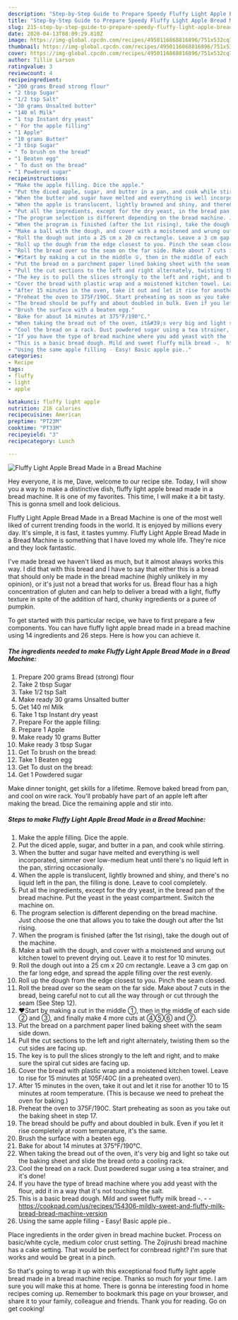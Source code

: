 ```yaml
---
description: "Step-by-Step Guide to Prepare Speedy Fluffy Light Apple Bread Made in a Bread Machine"
title: "Step-by-Step Guide to Prepare Speedy Fluffy Light Apple Bread Made in a Bread Machine"
slug: 215-step-by-step-guide-to-prepare-speedy-fluffy-light-apple-bread-made-in-a-bread-machine
date: 2020-04-13T08:09:29.810Z
image: https://img-global.cpcdn.com/recipes/4950116868816896/751x532cq70/fluffy-light-apple-bread-made-in-a-bread-machine-recipe-main-photo.jpg
thumbnail: https://img-global.cpcdn.com/recipes/4950116868816896/751x532cq70/fluffy-light-apple-bread-made-in-a-bread-machine-recipe-main-photo.jpg
cover: https://img-global.cpcdn.com/recipes/4950116868816896/751x532cq70/fluffy-light-apple-bread-made-in-a-bread-machine-recipe-main-photo.jpg
author: Tillie Larson
ratingvalue: 3
reviewcount: 4
recipeingredient:
- "200 grams Bread strong flour"
- "2 tbsp Sugar"
- "1/2 tsp Salt"
- "30 grams Unsalted butter"
- "140 ml Milk"
- "1 tsp Instant dry yeast"
- " For the apple filling"
- "1 Apple"
- "10 grams Butter"
- "3 tbsp Sugar"
- " To brush on the bread"
- "1 Beaten egg"
- " To dust on the bread"
- "1 Powdered sugar"
recipeinstructions:
- "Make the apple filling. Dice the apple."
- "Put the diced apple, sugar, and butter in a pan, and cook while stirring."
- "When the butter and sugar have melted and everything is well incorporated, simmer over low-medium heat until there&#39;s no liquid left in the pan, stirring occasionally."
- "When the apple is translucent, lightly browned and shiny, and there&#39;s no liquid left in the pan, the filling is done. Leave to cool completely."
- "Put all the ingredients, except for the dry yeast, in the bread pan of the bread machine. Put the yeast in the yeast compartment. Switch the machine on."
- "The program selection is different depending on the bread machine. Just choose the one that allows you to take the dough out after the 1st rising."
- "When the program is finished (after the 1st rising), take the dough out of the machine."
- "Make a ball with the dough, and cover with a moistened and wrung out kitchen towel to prevent drying out. Leave it to rest for 10 minutes."
- "Roll the dough out into a 25 cm x 20 cm rectangle. Leave a 3 cm gap on the far long edge, and spread the apple filling over the rest evenly."
- "Roll up the dough from the edge closest to you. Pinch the seam closed."
- "Roll the bread over so the seam on the far side. Make about 7 cuts in the bread, being careful not to cut all the way through or cut through the seam (See Step 12)."
- "♥Start by making a cut in the middle ①, then in the middle of each side ② and ③, and finally make 4 more cuts at ④⑤⑥ and ⑦."
- "Put the bread on a parchment paper lined baking sheet with the seam side down."
- "Pull the cut sections to the left and right alternately, twisting them so the cut sides are facing up."
- "The key is to pull the slices strongly to the left and right, and to make sure the spiral cut sides are facing up."
- "Cover the bread with plastic wrap and a moistened kitchen towel. Leave to rise for 15 minutes at 105F/40C (in a preheated oven)."
- "After 15 minutes in the oven, take it out and let it rise for another 10 to 15 minutes at room temperature. (This is because we need to preheat the oven for baking.)"
- "Preheat the oven to 375F/190C. Start preheating as soon as you take out the baking sheet in step 17."
- "The bread should be puffy and about doubled in bulk. Even if you let it rise completely at room temperature, it&#39;s the same."
- "Brush the surface with a beaten egg."
- "Bake for about 14 minutes at 375°F/190°C."
- "When taking the bread out of the oven, it&#39;s very big and light so take out the baking sheet and slide the bread onto a cooling rack."
- "Cool the bread on a rack. Dust powdered sugar using a tea strainer, and it&#39;s done!"
- "If you have the type of bread machine where you add yeast with the flour, add it in a way that it&#39;s not touching the salt."
- "This is a basic bread dough. Mild and sweet fluffy milk bread -.  https://cookpad.com/us/recipes/154306-mildly-sweet-and-fluffy-milk-bread-bread-machine-version"
- "Using the same apple filling - Easy! Basic apple pie.."
categories:
- Recipe
tags:
- fluffy
- light
- apple

katakunci: fluffy light apple 
nutrition: 216 calories
recipecuisine: American
preptime: "PT23M"
cooktime: "PT33M"
recipeyield: "3"
recipecategory: Lunch

---
```



![Fluffy Light Apple Bread Made in a Bread Machine](https://img-global.cpcdn.com/recipes/4950116868816896/751x532cq70/fluffy-light-apple-bread-made-in-a-bread-machine-recipe-main-photo.jpg)

Hey everyone, it is me, Dave, welcome to our recipe site. Today, I will show you a way to make a distinctive dish, fluffy light apple bread made in a bread machine. It is one of my favorites. This time, I will make it a bit tasty. This is gonna smell and look delicious.

Fluffy Light Apple Bread Made in a Bread Machine is one of the most well liked of current trending foods in the world. It is enjoyed by millions every day. It's simple, it is fast, it tastes yummy. Fluffy Light Apple Bread Made in a Bread Machine is something that I have loved my whole life. They're nice and they look fantastic.

I&#39;ve made bread we haven&#39;t liked as much, but it almost always works this way. I did that with this bread and I have to say that either this is a bread that should only be made in the bread machine (highly unlikely in my opinion), or it&#39;s just not a bread that works for us. Bread flour has a high concentration of gluten and can help to deliver a bread with a light, fluffy texture in spite of the addition of hard, chunky ingredients or a puree of pumpkin.


To get started with this particular recipe, we have to first prepare a few components. You can have fluffy light apple bread made in a bread machine using 14 ingredients and 26 steps. Here is how you can achieve it.

##### The ingredients needed to make Fluffy Light Apple Bread Made in a Bread Machine:

1. Prepare 200 grams Bread (strong) flour
1. Take 2 tbsp Sugar
1. Take 1/2 tsp Salt
1. Make ready 30 grams Unsalted butter
1. Get 140 ml Milk
1. Take 1 tsp Instant dry yeast
1. Prepare  For the apple filling:
1. Prepare 1 Apple
1. Make ready 10 grams Butter
1. Make ready 3 tbsp Sugar
1. Get  To brush on the bread:
1. Take 1 Beaten egg
1. Get  To dust on the bread:
1. Get 1 Powdered sugar


Make dinner tonight, get skills for a lifetime. Remove baked bread from pan, and cool on wire rack. You&#39;ll probably have part of an apple left after making the bread. Dice the remaining apple and stir into. 

##### Steps to make Fluffy Light Apple Bread Made in a Bread Machine:

1. Make the apple filling. Dice the apple.
1. Put the diced apple, sugar, and butter in a pan, and cook while stirring.
1. When the butter and sugar have melted and everything is well incorporated, simmer over low-medium heat until there&#39;s no liquid left in the pan, stirring occasionally.
1. When the apple is translucent, lightly browned and shiny, and there&#39;s no liquid left in the pan, the filling is done. Leave to cool completely.
1. Put all the ingredients, except for the dry yeast, in the bread pan of the bread machine. Put the yeast in the yeast compartment. Switch the machine on.
1. The program selection is different depending on the bread machine. Just choose the one that allows you to take the dough out after the 1st rising.
1. When the program is finished (after the 1st rising), take the dough out of the machine.
1. Make a ball with the dough, and cover with a moistened and wrung out kitchen towel to prevent drying out. Leave it to rest for 10 minutes.
1. Roll the dough out into a 25 cm x 20 cm rectangle. Leave a 3 cm gap on the far long edge, and spread the apple filling over the rest evenly.
1. Roll up the dough from the edge closest to you. Pinch the seam closed.
1. Roll the bread over so the seam on the far side. Make about 7 cuts in the bread, being careful not to cut all the way through or cut through the seam (See Step 12).
1. ♥Start by making a cut in the middle ①, then in the middle of each side ② and ③, and finally make 4 more cuts at ④⑤⑥ and ⑦.
1. Put the bread on a parchment paper lined baking sheet with the seam side down.
1. Pull the cut sections to the left and right alternately, twisting them so the cut sides are facing up.
1. The key is to pull the slices strongly to the left and right, and to make sure the spiral cut sides are facing up.
1. Cover the bread with plastic wrap and a moistened kitchen towel. Leave to rise for 15 minutes at 105F/40C (in a preheated oven).
1. After 15 minutes in the oven, take it out and let it rise for another 10 to 15 minutes at room temperature. (This is because we need to preheat the oven for baking.)
1. Preheat the oven to 375F/190C. Start preheating as soon as you take out the baking sheet in step 17.
1. The bread should be puffy and about doubled in bulk. Even if you let it rise completely at room temperature, it&#39;s the same.
1. Brush the surface with a beaten egg.
1. Bake for about 14 minutes at 375°F/190°C.
1. When taking the bread out of the oven, it&#39;s very big and light so take out the baking sheet and slide the bread onto a cooling rack.
1. Cool the bread on a rack. Dust powdered sugar using a tea strainer, and it&#39;s done!
1. If you have the type of bread machine where you add yeast with the flour, add it in a way that it&#39;s not touching the salt.
1. This is a basic bread dough. Mild and sweet fluffy milk bread -. -  - https://cookpad.com/us/recipes/154306-mildly-sweet-and-fluffy-milk-bread-bread-machine-version
1. Using the same apple filling - Easy! Basic apple pie..


Place ingredients in the order given in bread machine bucket. Process on basic/white cycle, medium color crust setting. The Zojirushi bread machine has a cake setting. That would be perfect for cornbread right? I&#39;m sure that works and would be great in a pinch. 

So that's going to wrap it up with this exceptional food fluffy light apple bread made in a bread machine recipe. Thanks so much for your time. I am sure you will make this at home. There is gonna be interesting food in home recipes coming up. Remember to bookmark this page on your browser, and share it to your family, colleague and friends. Thank you for reading. Go on get cooking!
